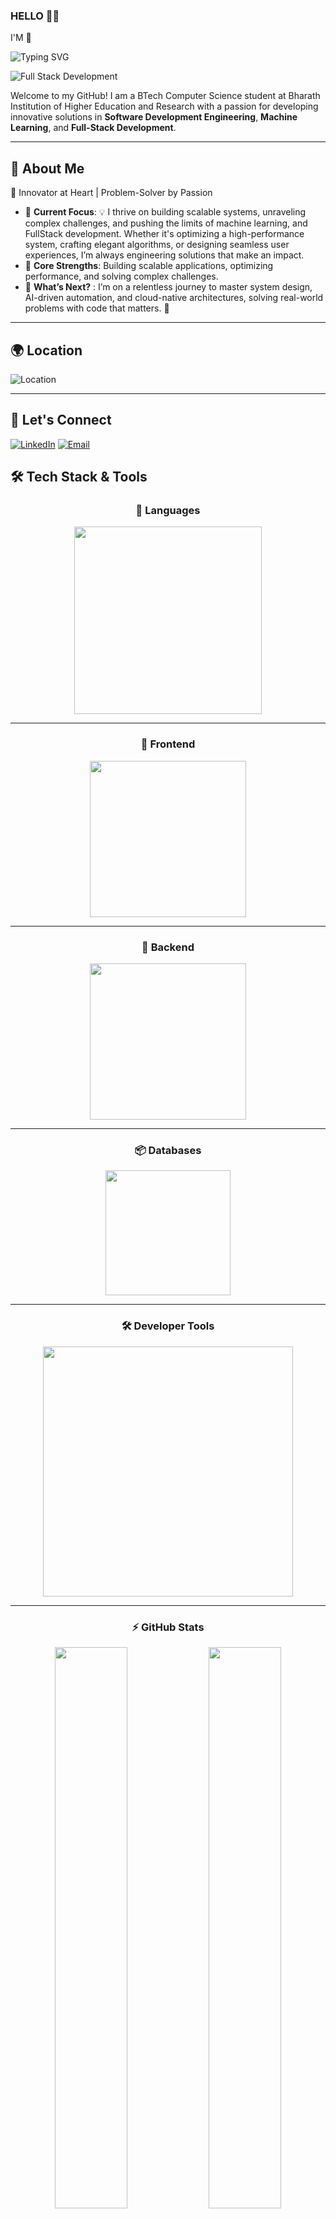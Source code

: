 ### HELLO 🤍✨
I'M 👋

![Typing SVG](https://readme-typing-svg.demolab.com?font=Fira+Code&size=24&pause=1000&color=00C0FF&width=435&lines=+Nanduri+Venkata+Durga+Amarnadh)

![Full Stack Development](https://www.wingstechsolutions.com/wp-content/uploads/2022/03/full-stack-development.gif)


Welcome to my GitHub! I am a BTech Computer Science student at Bharath Institution of Higher Education and Research with a passion for developing innovative solutions in **Software Development Engineering**, **Machine Learning**, and **Full-Stack Development**.

---

## 🚀 About Me
🔬 Innovator at Heart | Problem-Solver by Passion
- 🔭 **Current Focus**: 💡 I thrive on building scalable systems, unraveling complex challenges, and pushing the limits of  machine learning, and FullStack development. Whether it's optimizing a high-performance system, crafting elegant algorithms, or designing seamless user experiences, I’m always engineering solutions that make an impact.
- 🌟 **Core Strengths**: Building scalable applications, optimizing performance, and solving complex challenges.
- 🔭 **What’s Next?** : I’m on a relentless journey to master system design, AI-driven automation, and cloud-native architectures, solving real-world problems with code that matters. 🚀

---

## 🌍 Location
![Location](https://img.shields.io/badge/Location-Chennai,_India-0077B5?style=for-the-badge&logo=googleearth&logoColor=white)

---

## 🤝 **Let's Connect**
[![LinkedIn](https://img.shields.io/badge/LinkedIn-0077B5?style=for-the-badge&logo=linkedin&logoColor=white)](https://linkedin.com/in/amarnadh9)
[![Email](https://img.shields.io/badge/Email-D14836?style=for-the-badge&logo=gmail&logoColor=white)](mailto:namarnadh.9@gmail.com)

## 🛠️ **Tech Stack & Tools**

<div align="center">
  
### 🚀 **Languages**  
<p align="center">
  <img src="https://skillicons.dev/icons?i=python,java,js,ts,sql" width="300" style="animation: float 3s infinite ease-in-out;"/>
</p>

---

### 🎨 **Frontend**  
<p align="center">
  <img src="https://skillicons.dev/icons?i=react,angular,nextjs,tailwind" width="250" style="animation: rotate 4s infinite linear;"/>
</p>

---

### 🔧 **Backend**  
<p align="center">
  <img src="https://skillicons.dev/icons?i=nodejs,express,spring,django" width="250" style="animation: pulse 2s infinite alternate;"/>
</p>

---

### 📦 **Databases**  
<p align="center">
  <img src="https://skillicons.dev/icons?i=mongodb,postgres,sqlite" width="200" style="animation: bounce 3s infinite ease-in-out;"/>
</p>

---

### 🛠️ **Developer Tools**  
<p align="center">
  <img src="https://skillicons.dev/icons?i=git,github,vscode,eclipse,docker,androidstudio" width="400" style="animation: glow 3s infinite alternate;"/>
</p>

---

### ⚡ **GitHub Stats**
<p align="center">
  <img src="https://github-readme-stats.vercel.app/api?username=Amar9nani&show_icons=true&theme=tokyonight&count_private=true&hide_border=true" width="48%" />
  <img src="https://github-readme-streak-stats.herokuapp.com/?user=Amar9nani&theme=tokyonight&hide_border=true" width="48%" />
</p>

---

### 🔥 **Top Languages**
<p align="center">
  <img src="https://github-readme-stats.vercel.app/api/top-langs/?username=Amar9nani&layout=compact&theme=tokyonight&hide_border=true" width="48%" />
</p>

---
### Typing SVG
![Typing SVG](https://readme-typing-svg.demolab.com?font=Fira+Code&size=24&pause=1000&color=00C0FF&width=435&lines=Learning+is+the+key+to+innovation+and+growth;Exploring+new+technologies+every+day;❤️Always+striving+to+improve+myself!)

---

### 💡 "The only limit to our realization of tomorrow is our doubts of today.✨" 
---

## 🏆 **Competitive Programming**
- [![LeetCode](https://img.shields.io/badge/LeetCode-000000?style=for-the-badge&logo=leetCode&logoColor=yellow)](https://leetcode.com/u/amarnadh20/)
- [![CodeChef](https://img.shields.io/badge/CodeChef-5B4638?style=for-the-badge&logo=codechef&logoColor=white)](https://www.codechef.com/users/amar_chef_20)
- [![HackerRank](https://img.shields.io/badge/HackerRank-2EC866?style=for-the-badge&logo=hackerrank&logoColor=white)](https://www.hackerrank.com/profile/namarnadh_9)

---

### 💡 "Code is like humor. When you have to explain it, it’s bad."💪

Feel free to connect or explore my repositories for exciting projects and collaborations!
